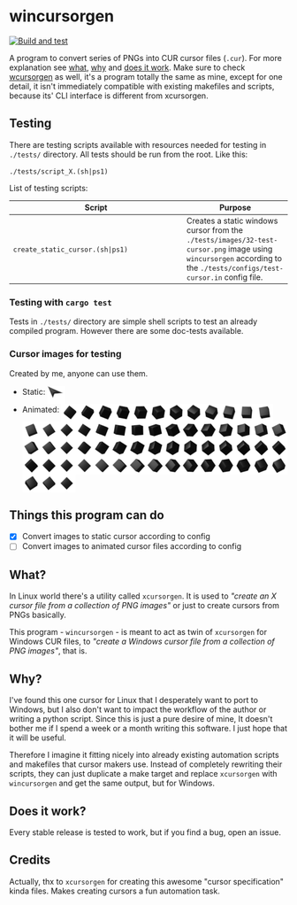 # wincursorgen

[![Build and test](https://github.com/poormark/wincursorgen/actions/workflows/rust.yml/badge.svg?event=push)](https://github.com/poormark/wincursorgen/actions/workflows/rust.yml)

A program to convert series of PNGs into CUR cursor files (`.cur`). For more explanation see [what](#what), [why](#why) and [does it work](#does-it-work). Make sure to check [wcursorgen](https://github.com/balthild/wcursorgen) as well, it's a program totally the same as mine, except for one detail, it isn't immediately compatible with existing makefiles and scripts, because its' CLI interface is different from xcursorgen.

## Testing

There are testing scripts available with resources needed for testing in `./tests/` directory. All tests should be run from the root. Like this:

```shell
./tests/script_X.(sh|ps1)
```

List of testing scripts:

<table>
	<thead>
		<tr>
			<th width="300px">Script</th>
			<th>Purpose</th>
		</tr>
	</thead>
	<tbody>
		<tr>
			<td width="300px"><code>create_static_cursor.(sh|ps1)</code></td>
			<td>Creates a static windows cursor from the <code>./tests/images/32-test-cursor.png</code> image using <code>wincursorgen</code> according to the <code>./tests/configs/test-cursor.in</code> config file.</td>
		</tr>
	</tbody>
</table>

### Testing with `cargo test`

Tests in `./tests/` directory are simple shell scripts to test an already compiled program. However there are some doc-tests available.

### Cursor images for testing
Created by me, anyone can use them.

- Static: <img align="middle" src="./tests/images/32-test-cursor.png" alt="32 by 32 pixels PNG cursor for testing" title="32 by 32 pixels PNG cursor for testing" />
- Animated: <img src="./tests/images/32-test-cursor-1.png" alt="Frame #1 of animated 32x32 pixels cursor for testing" title="Frame #1 of animated 32x32 pixels cursor for testing" align="middle" /><img src="./tests/images/32-test-cursor-2.png" alt="Frame #2 of animated 32x32 pixels cursor for testing" title="Frame #2 of animated 32x32 pixels cursor for testing" align="middle" /><img src="./tests/images/32-test-cursor-3.png" alt="Frame #3 of animated 32x32 pixels cursor for testing" title="Frame #3 of animated 32x32 pixels cursor for testing" align="middle" /><img src="./tests/images/32-test-cursor-4.png" alt="Frame #4 of animated 32x32 pixels cursor for testing" title="Frame #4 of animated 32x32 pixels cursor for testing" align="middle" /><img src="./tests/images/32-test-cursor-5.png" alt="Frame #5 of animated 32x32 pixels cursor for testing" title="Frame #5 of animated 32x32 pixels cursor for testing" align="middle" /><img src="./tests/images/32-test-cursor-6.png" alt="Frame #6 of animated 32x32 pixels cursor for testing" title="Frame #6 of animated 32x32 pixels cursor for testing" align="middle" /><img src="./tests/images/32-test-cursor-7.png" alt="Frame #7 of animated 32x32 pixels cursor for testing" title="Frame #7 of animated 32x32 pixels cursor for testing" align="middle" /><img src="./tests/images/32-test-cursor-8.png" alt="Frame #8 of animated 32x32 pixels cursor for testing" title="Frame #8 of animated 32x32 pixels cursor for testing" align="middle" /><img src="./tests/images/32-test-cursor-9.png" alt="Frame #9 of animated 32x32 pixels cursor for testing" title="Frame #9 of animated 32x32 pixels cursor for testing" align="middle" /><img src="./tests/images/32-test-cursor-10.png" alt="Frame #10 of animated 32x32 pixels cursor for testing" title="Frame #10 of animated 32x32 pixels cursor for testing" align="middle" /><img src="./tests/images/32-test-cursor-11.png" alt="Frame #11 of animated 32x32 pixels cursor for testing" title="Frame #11 of animated 32x32 pixels cursor for testing" align="middle" /><img src="./tests/images/32-test-cursor-12.png" alt="Frame #12 of animated 32x32 pixels cursor for testing" title="Frame #12 of animated 32x32 pixels cursor for testing" align="middle" /><img src="./tests/images/32-test-cursor-13.png" alt="Frame #13 of animated 32x32 pixels cursor for testing" title="Frame #13 of animated 32x32 pixels cursor for testing" align="middle" /><img src="./tests/images/32-test-cursor-14.png" alt="Frame #14 of animated 32x32 pixels cursor for testing" title="Frame #14 of animated 32x32 pixels cursor for testing" align="middle" /><img src="./tests/images/32-test-cursor-15.png" alt="Frame #15 of animated 32x32 pixels cursor for testing" title="Frame #15 of animated 32x32 pixels cursor for testing" align="middle" /><img src="./tests/images/32-test-cursor-16.png" alt="Frame #16 of animated 32x32 pixels cursor for testing" title="Frame #16 of animated 32x32 pixels cursor for testing" align="middle" /><img src="./tests/images/32-test-cursor-17.png" alt="Frame #17 of animated 32x32 pixels cursor for testing" title="Frame #17 of animated 32x32 pixels cursor for testing" align="middle" /><img src="./tests/images/32-test-cursor-18.png" alt="Frame #18 of animated 32x32 pixels cursor for testing" title="Frame #18 of animated 32x32 pixels cursor for testing" align="middle" /><img src="./tests/images/32-test-cursor-19.png" alt="Frame #19 of animated 32x32 pixels cursor for testing" title="Frame #19 of animated 32x32 pixels cursor for testing" align="middle" /><img src="./tests/images/32-test-cursor-20.png" alt="Frame #20 of animated 32x32 pixels cursor for testing" title="Frame #20 of animated 32x32 pixels cursor for testing" align="middle" /><img src="./tests/images/32-test-cursor-21.png" alt="Frame #21 of animated 32x32 pixels cursor for testing" title="Frame #21 of animated 32x32 pixels cursor for testing" align="middle" /><img src="./tests/images/32-test-cursor-22.png" alt="Frame #22 of animated 32x32 pixels cursor for testing" title="Frame #22 of animated 32x32 pixels cursor for testing" align="middle" /><img src="./tests/images/32-test-cursor-23.png" alt="Frame #23 of animated 32x32 pixels cursor for testing" title="Frame #23 of animated 32x32 pixels cursor for testing" align="middle" /><img src="./tests/images/32-test-cursor-24.png" alt="Frame #24 of animated 32x32 pixels cursor for testing" title="Frame #24 of animated 32x32 pixels cursor for testing" align="middle" /><img src="./tests/images/32-test-cursor-25.png" alt="Frame #25 of animated 32x32 pixels cursor for testing" title="Frame #25 of animated 32x32 pixels cursor for testing" align="middle" /><img src="./tests/images/32-test-cursor-26.png" alt="Frame #26 of animated 32x32 pixels cursor for testing" title="Frame #26 of animated 32x32 pixels cursor for testing" align="middle" /><img src="./tests/images/32-test-cursor-27.png" alt="Frame #27 of animated 32x32 pixels cursor for testing" title="Frame #27 of animated 32x32 pixels cursor for testing" align="middle" /><img src="./tests/images/32-test-cursor-28.png" alt="Frame #28 of animated 32x32 pixels cursor for testing" title="Frame #28 of animated 32x32 pixels cursor for testing" align="middle" /><img src="./tests/images/32-test-cursor-29.png" alt="Frame #29 of animated 32x32 pixels cursor for testing" title="Frame #29 of animated 32x32 pixels cursor for testing" align="middle" /><img src="./tests/images/32-test-cursor-30.png" alt="Frame #30 of animated 32x32 pixels cursor for testing" title="Frame #30 of animated 32x32 pixels cursor for testing" align="middle" /><img src="./tests/images/32-test-cursor-31.png" alt="Frame #31 of animated 32x32 pixels cursor for testing" title="Frame #31 of animated 32x32 pixels cursor for testing" align="middle" /><img src="./tests/images/32-test-cursor-32.png" alt="Frame #32 of animated 32x32 pixels cursor for testing" title="Frame #32 of animated 32x32 pixels cursor for testing" align="middle" /><img src="./tests/images/32-test-cursor-33.png" alt="Frame #33 of animated 32x32 pixels cursor for testing" title="Frame #33 of animated 32x32 pixels cursor for testing" align="middle" /><img src="./tests/images/32-test-cursor-34.png" alt="Frame #34 of animated 32x32 pixels cursor for testing" title="Frame #34 of animated 32x32 pixels cursor for testing" align="middle" /><img src="./tests/images/32-test-cursor-35.png" alt="Frame #35 of animated 32x32 pixels cursor for testing" title="Frame #35 of animated 32x32 pixels cursor for testing" align="middle" /><img src="./tests/images/32-test-cursor-36.png" alt="Frame #36 of animated 32x32 pixels cursor for testing" title="Frame #36 of animated 32x32 pixels cursor for testing" align="middle" /><img src="./tests/images/32-test-cursor-37.png" alt="Frame #37 of animated 32x32 pixels cursor for testing" title="Frame #37 of animated 32x32 pixels cursor for testing" align="middle" /><img src="./tests/images/32-test-cursor-38.png" alt="Frame #38 of animated 32x32 pixels cursor for testing" title="Frame #38 of animated 32x32 pixels cursor for testing" align="middle" /><img src="./tests/images/32-test-cursor-39.png" alt="Frame #39 of animated 32x32 pixels cursor for testing" title="Frame #39 of animated 32x32 pixels cursor for testing" align="middle" /><img src="./tests/images/32-test-cursor-40.png" alt="Frame #40 of animated 32x32 pixels cursor for testing" title="Frame #40 of animated 32x32 pixels cursor for testing" align="middle" /><img src="./tests/images/32-test-cursor-41.png" alt="Frame #41 of animated 32x32 pixels cursor for testing" title="Frame #41 of animated 32x32 pixels cursor for testing" align="middle" /><img src="./tests/images/32-test-cursor-42.png" alt="Frame #42 of animated 32x32 pixels cursor for testing" title="Frame #42 of animated 32x32 pixels cursor for testing" align="middle" /><img src="./tests/images/32-test-cursor-43.png" alt="Frame #43 of animated 32x32 pixels cursor for testing" title="Frame #43 of animated 32x32 pixels cursor for testing" align="middle" /><img src="./tests/images/32-test-cursor-44.png" alt="Frame #44 of animated 32x32 pixels cursor for testing" title="Frame #44 of animated 32x32 pixels cursor for testing" align="middle" /><img src="./tests/images/32-test-cursor-45.png" alt="Frame #45 of animated 32x32 pixels cursor for testing" title="Frame #45 of animated 32x32 pixels cursor for testing" align="middle" /><img src="./tests/images/32-test-cursor-46.png" alt="Frame #46 of animated 32x32 pixels cursor for testing" title="Frame #46 of animated 32x32 pixels cursor for testing" align="middle" /><img src="./tests/images/32-test-cursor-47.png" alt="Frame #47 of animated 32x32 pixels cursor for testing" title="Frame #47 of animated 32x32 pixels cursor for testing" align="middle" /><img src="./tests/images/32-test-cursor-48.png" alt="Frame #48 of animated 32x32 pixels cursor for testing" title="Frame #48 of animated 32x32 pixels cursor for testing" align="middle" /><img src="./tests/images/32-test-cursor-49.png" alt="Frame #49 of animated 32x32 pixels cursor for testing" title="Frame #49 of animated 32x32 pixels cursor for testing" align="middle" /><img src="./tests/images/32-test-cursor-50.png" alt="Frame #50 of animated 32x32 pixels cursor for testing" title="Frame #50 of animated 32x32 pixels cursor for testing" align="middle" /><img src="./tests/images/32-test-cursor-51.png" alt="Frame #51 of animated 32x32 pixels cursor for testing" title="Frame #51 of animated 32x32 pixels cursor for testing" align="middle" /><img src="./tests/images/32-test-cursor-52.png" alt="Frame #52 of animated 32x32 pixels cursor for testing" title="Frame #52 of animated 32x32 pixels cursor for testing" align="middle" /><img src="./tests/images/32-test-cursor-53.png" alt="Frame #53 of animated 32x32 pixels cursor for testing" title="Frame #53 of animated 32x32 pixels cursor for testing" align="middle" /><img src="./tests/images/32-test-cursor-54.png" alt="Frame #54 of animated 32x32 pixels cursor for testing" title="Frame #54 of animated 32x32 pixels cursor for testing" align="middle" /><img src="./tests/images/32-test-cursor-55.png" alt="Frame #55 of animated 32x32 pixels cursor for testing" title="Frame #55 of animated 32x32 pixels cursor for testing" align="middle" /><img src="./tests/images/32-test-cursor-56.png" alt="Frame #56 of animated 32x32 pixels cursor for testing" title="Frame #56 of animated 32x32 pixels cursor for testing" align="middle" /><img src="./tests/images/32-test-cursor-57.png" alt="Frame #57 of animated 32x32 pixels cursor for testing" title="Frame #57 of animated 32x32 pixels cursor for testing" align="middle" /><img src="./tests/images/32-test-cursor-58.png" alt="Frame #58 of animated 32x32 pixels cursor for testing" title="Frame #58 of animated 32x32 pixels cursor for testing" align="middle" /><img src="./tests/images/32-test-cursor-59.png" alt="Frame #59 of animated 32x32 pixels cursor for testing" title="Frame #59 of animated 32x32 pixels cursor for testing" align="middle" /><img src="./tests/images/32-test-cursor-60.png" alt="Frame #60 of animated 32x32 pixels cursor for testing" title="Frame #60 of animated 32x32 pixels cursor for testing" align="middle" />

## Things this program can do
- [x] Convert images to static cursor according to config
- [ ] Convert images to animated cursor files according to config

## What?

In Linux world there's a utility called `xcursorgen`. It is used to *"create an X cursor file from a collection of PNG images"* or just to create cursors from PNGs basically.

This program - `wincursorgen` - is meant to act as twin of `xcursorgen` for Windows CUR files, to *"create a Windows cursor file from a collection of PNG images"*, that is.

## Why?

I've found this one cursor for Linux that I desperately want to port to Windows, but I also don't want to impact the workflow of the author or writing a python script. Since this is just a pure desire of mine, It doesn't bother me if I spend a week or a month writing this software. I just hope that it will be useful.

Therefore I imagine it fitting nicely into already existing automation scripts and makefiles that cursor makers use. Instead of completely rewriting their scripts, they can just duplicate a make target and replace `xcursorgen` with `wincursorgen` and get the same output, but for Windows.

## Does it work?

Every stable release is tested to work, but if you find a bug, open an issue.

## Credits

Actually, thx to `xcursorgen` for creating this awesome "cursor specification" kinda files. Makes creating cursors a fun automation task.
